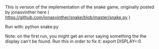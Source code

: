 This is version of the implementation of the snake game, originally posted by jonasvinther here ( https://github.com/jonasvinther/snake/blob/master/snake.py )

Run with: python snake.py

Note: on the first run, you might get an error saying something the the display can't be found. Run this in order to fix it: 
export DISPLAY=:0
